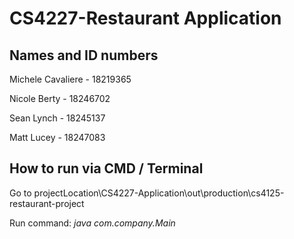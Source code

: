 # CS4227-Restaurant Application


## Names and ID numbers
Michele Cavaliere - 18219365

Nicole Berty - 18246702

Sean Lynch - 18245137

Matt Lucey - 18247083

## How to run via CMD / Terminal
Go to projectLocation\CS4227-Application\out\production\cs4125-restaurant-project

Run command: *java com.company.Main*
